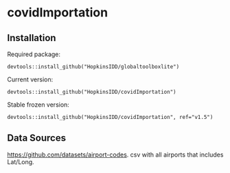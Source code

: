 # covidImportation



## Installation

Required package:
```{r}
devtools::install_github("HopkinsIDD/globaltoolboxlite")
```

Current version:
```{r}
devtools::install_github("HopkinsIDD/covidImportation")
```

Stable frozen version:
```{r}
devtools::install_github("HopkinsIDD/covidImportation", ref="v1.5")
```




## Data Sources

https://github.com/datasets/airport-codes. csv with all airports that includes Lat/Long.

